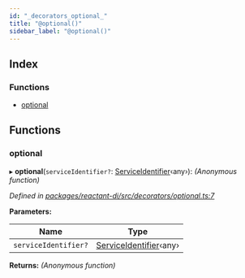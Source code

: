 ```yaml
---
id: "_decorators_optional_"
title: "@optional()"
sidebar_label: "@optional()"
---
```


## Index

### Functions

* [optional](_decorators_optional_.md#optional)

## Functions

###  optional

▸ **optional**(`serviceIdentifier?`: [ServiceIdentifier](_interfaces_.md#serviceidentifier)‹any›): *(Anonymous function)*

*Defined in [packages/reactant-di/src/decorators/optional.ts:7](https://github.com/unadlib/reactant/blob/5d0567b/packages/reactant-di/src/decorators/optional.ts#L7)*

**Parameters:**

Name | Type |
------ | ------ |
`serviceIdentifier?` | [ServiceIdentifier](_interfaces_.md#serviceidentifier)‹any› |

**Returns:** *(Anonymous function)*
